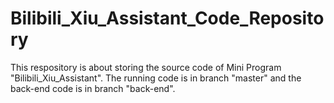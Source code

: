 # Bilibili_Xiu_Assistant_Code_Repository
This respository is about storing the source code of Mini Program "Bilibili_Xiu_Assistant". 
The running code is in branch "master" and the back-end code is in branch "back-end".
